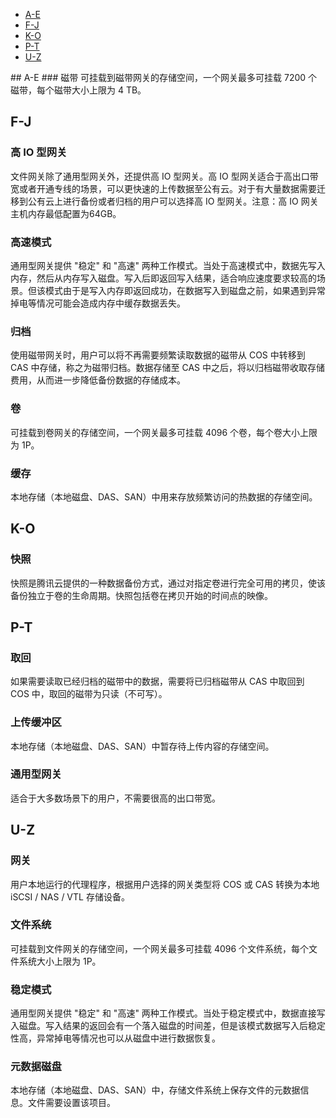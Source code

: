 <div class="tab_list">
<ul>
    <li><a href="#A-E">A-E</a></li>
    <li><a href="#F-J">F-J</a></li>
    <li><a href="#K-O">K-O</a></li>
    <li><a href="#P-T">P-T</a></li>
    <li><a href="#U-Z">U-Z</a></li>
</ul>
</div>
<span id="A-E"></span>
## A-E 
### 磁带  
可挂载到磁带网关的存储空间，一个网关最多可挂载 7200 个磁带，每个磁带大小上限为 4 TB。

<span id="F-J"></span>
## F-J 
### 高 IO 型网关  
文件网关除了通用型网关外，还提供高 IO 型网关。高 IO 型网关适合于高出口带宽或者开通专线的场景，可以更快速的上传数据至公有云。对于有大量数据需要迁移到公有云上进行备份或者归档的用户可以选择高 IO 型网关。注意：高 IO 网关主机内存最低配置为64GB。  
### 高速模式  
通用型网关提供 "稳定" 和 "高速" 两种工作模式。当处于高速模式中，数据先写入内存，然后从内存写入磁盘。写入后即返回写入结果，适合响应速度要求较高的场景。但该模式由于是写入内存即返回成功，在数据写入到磁盘之前，如果遇到异常掉电等情况可能会造成内存中缓存数据丢失。  
### 归档  
使用磁带网关时，用户可以将不再需要频繁读取数据的磁带从 COS 中转移到 CAS 中存储，称之为磁带归档。数据存储至 CAS 中之后，将以归档磁带收取存储费用，从而进一步降低备份数据的存储成本。  
### 卷  
可挂载到卷网关的存储空间，一个网关最多可挂载 4096 个卷，每个卷大小上限为 1P。  
### 缓存  
本地存储（本地磁盘、DAS、SAN）中用来存放频繁访问的热数据的存储空间。

<span id="K-O"></span>
## K-O 
### 快照  
快照是腾讯云提供的一种数据备份方式，通过对指定卷进行完全可用的拷贝，使该备份独立于卷的生命周期。快照包括卷在拷贝开始的时间点的映像。

<span id="P-T"></span>
## P-T 
### 取回  
如果需要读取已经归档的磁带中的数据，需要将已归档磁带从 CAS 中取回到 COS 中，取回的磁带为只读（不可写）。
### 上传缓冲区  
本地存储（本地磁盘、DAS、SAN）中暂存待上传内容的存储空间。
### 通用型网关
适合于大多数场景下的用户，不需要很高的出口带宽。

<span id="U-Z"></span>
## U-Z
### 网关  
用户本地运行的代理程序，根据用户选择的网关类型将 COS 或 CAS 转换为本地 iSCSI / NAS / VTL 存储设备。  
### 文件系统  
可挂载到文件网关的存储空间，一个网关最多可挂载 4096 个文件系统，每个文件系统大小上限为 1P。  
### 稳定模式  
通用型网关提供 "稳定" 和 "高速" 两种工作模式。当处于稳定模式中，数据直接写入磁盘。写入结果的返回会有一个落入磁盘的时间差，但是该模式数据写入后稳定性高，异常掉电等情况也可以从磁盘中进行数据恢复。  
### 元数据磁盘  
本地存储（本地磁盘、DAS、SAN）中，存储文件系统上保存文件的元数据信息。文件需要设置该项目。

